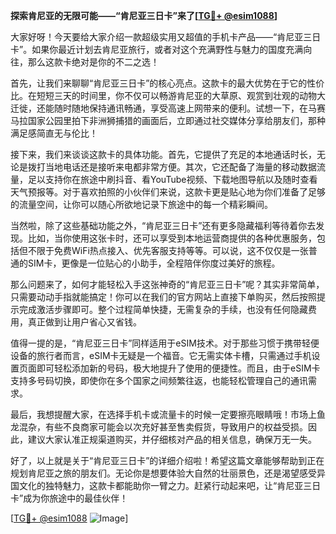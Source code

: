 **探索肯尼亚的无限可能——“肯尼亚三日卡”来了[[TG💪+ @esim1088](https://t.me/s/esim1088)]**

大家好呀！今天要给大家介绍一款超级实用又超值的手机卡产品——“肯尼亚三日卡”。如果你最近计划去肯尼亚旅行，或者对这个充满野性与魅力的国度充满向往，那么这款卡绝对是你的不二之选！

首先，让我们来聊聊“肯尼亚三日卡”的核心亮点。这款卡的最大优势在于它的性价比。在短短三天的时间里，你不仅可以畅游肯尼亚的大草原、观赏到壮观的动物大迁徙，还能随时随地保持通讯畅通，享受高速上网带来的便利。试想一下，在马赛马拉国家公园里拍下非洲狮捕猎的画面后，立即通过社交媒体分享给朋友们，那种满足感简直无与伦比！

接下来，我们来谈谈这款卡的具体功能。首先，它提供了充足的本地通话时长，无论是拨打当地电话还是接听来电都非常方便。其次，它还配备了海量的移动数据流量，足以支持你在旅途中刷抖音、看YouTube视频、下载地图导航以及随时查看天气预报等。对于喜欢拍照的小伙伴们来说，这款卡更是贴心地为你们准备了足够的流量空间，让你可以随心所欲地记录下旅途中的每一个精彩瞬间。

当然啦，除了这些基础功能之外，“肯尼亚三日卡”还有更多隐藏福利等待着你去发现。比如，当你使用这张卡时，还可以享受到本地运营商提供的各种优惠服务，包括但不限于免费WiFi热点接入、优先客服支持等等。可以说，这不仅仅是一张普通的SIM卡，更像是一位贴心的小助手，全程陪伴你度过美好的旅程。

那么问题来了，如何才能轻松入手这张神奇的“肯尼亚三日卡”呢？其实非常简单，只需要动动手指就能搞定！你可以在我们的官方网站上直接下单购买，然后按照提示完成激活步骤即可。整个过程简单快捷，无需复杂的手续，也没有任何隐藏费用，真正做到让用户省心又省钱。

值得一提的是，“肯尼亚三日卡”同样适用于eSIM技术。对于那些习惯于携带轻便设备的旅行者而言，eSIM卡无疑是一个福音。它无需实体卡槽，只需通过手机设置页面即可轻松添加新的号码，极大地提升了使用的便捷性。而且，由于eSIM卡支持多号码切换，即使你在多个国家之间频繁往返，也能轻松管理自己的通讯需求。

最后，我想提醒大家，在选择手机卡或流量卡的时候一定要擦亮眼睛哦！市场上鱼龙混杂，有些不良商家可能会以次充好甚至售卖假货，导致用户的权益受损。因此，建议大家认准正规渠道购买，并仔细核对产品的相关信息，确保万无一失。

好了，以上就是关于“肯尼亚三日卡”的详细介绍啦！希望这篇文章能够帮助到正在规划肯尼亚之旅的朋友们。无论你是想要体验大自然的壮丽景色，还是渴望感受异国文化的独特魅力，这款卡都能助你一臂之力。赶紧行动起来吧，让“肯尼亚三日卡”成为你旅途中的最佳伙伴！

[[TG💪+ @esim1088](https://t.me/s/esim1088) ![Image](https://i.postimg.cc/4NQfJmqS/Snipaste-2025-05-13-00-14-12.png)]